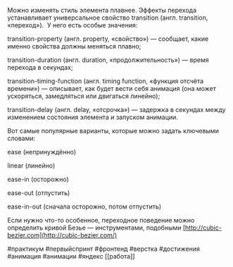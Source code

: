 Можно изменять стиль элемента плавнее. Эффекты перехода устанавливает универсальное свойство transition (англ. transition, «переход»).  У него есть особые значения:

transition-property (англ. property, «свойство») — сообщает, какие именно свойства должны меняться плавно;

transition-duration (англ. duration, «продолжительность») — время перехода в секундах;

transition-timing-function (англ. timing function, «функция отсчёта времени») — описывает, как будет вести себя анимация (она может ускоряться, замедляться или двигаться линейно);

transition-delay (англ. delay, «отсрочка») — задержка в секундах между изменением состояния элемента и запуском анимации.

  

Вот самые популярные варианты, которые можно задать ключевыми словами:

ease (непринуждённо)

linear (линейно)

ease-in (осторожно)

ease-out (отпустить)

ease-in-out (сначала осторожно, потом отпустить)

  

  

Если нужно что-то особенное, переходное поведение можно определить кривой Безье — инструментами, подобными [http://cubic-bezier.com](http://cubic-bezier.com/)


#практикум #первыйспринт #фронтенд #верстка #достижения  #анимация #анимации #яндекс 
[[работа]]